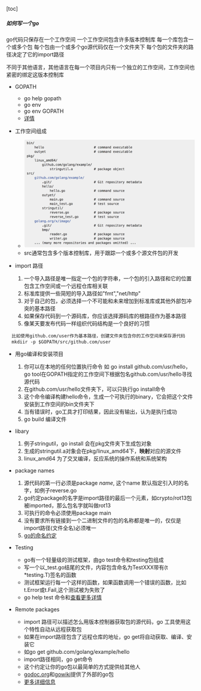 [toc]
##### 如何写一个go
go代码只保存在一个工作空间
一个工作空间包含许多版本控制库
每一个库包含一个或多个包
每个包由一个或多个go源代码仅在一个文件夹下
每个包的文件夹的路径决定了它的import路径

不同于其他语言，其他语言在每一个项目内只有一个独立的工作空间，工作空间也紧密的绑定这版本控制库
- GOPATH
  - go help gopath
  - go env
  - go env GOPATH
  - [详情](https://golang.org/cmd/go/#hdr-GOPATH_environment_variable)
- 工作空间组成
  - ![例子](./images//go-workspace-example.png)
  - src通常包含多个版本控制库，用于跟踪一个或多个源文件包的开发

- import 路径
  1. 一个导入路径是唯一指定一个包的字符串，一个包的引入路径和它的位置包含工作空间或一个远程仓库相关联
  2. 标准库提供一些简短的导入路径如"fmt","net/http"
  3. 对于自己的包，必须选择一个不可能和未来增加到标准库或其他外部包冲突的基本路径
  4. 如果保存代码到一个源码库，你应该选择源码库的根路径作为基本路径
  5. 像某天要发布代码一样组织代码结构是一个良好的习惯
 ``` shell
   比如使用github.com/user作为基本路径，创建文件夹包含你的工作空间来保存源代码
   mkdiir -p $GOPATH/src/github.com/user
 ```

- 用go编译和安装项目
  1. 你可以在本地的任何位置执行命令 如 go install github.com/usr/hello，go tool在GOPATH指定的工作空间下根据包名github.com/usr/hello寻找源代码
  2. 在github.com/usr/hello文件夹下，可以只执行go install命令
  3. 这个命令编译构建hello命令，生成一个可执行的binary，它会把这个文件安装到工作空间的bin文件夹下
  4. 当有错误时，go工具才打印结果，因此没有输出，认为是执行成功
  5. go build 编译文件


- libary
  1. 例子stringutil，go install 会在pkg文件夹下生成包对象
  2. 生成的stringutil.a对象会在pkg/linux_amd64下，**映射**对应的源文件
  3. linux_amd64 为了交叉编译，反应系统的操作系统和系统架构


- package names
  1. 源代码的第一行必须是package *name*, 这个name 默认指定引入时的名字，如例子reverse.go
  2. go约定package的名字是import路径的最后一个元素，如crypto/rot13包被imported，那么包名字就叫做rot13
  3. 可执行的命令必须使用package main
  4. 没有要求所有链接到一个二进制文件的包的名称都是唯一的，仅仅是import路径(文件全名)必须唯一
  5. [go的命名约定](https://golang.org/doc/effective_go.html#names)

- Testing
  - go有一个轻量级的测试框架，由go test命令和testing包组成
  - 写一个以_test.go结尾的文件，内容包含命名为TestXXX带有(t *testing.T)签名的函数
  - 测试框架运行每一个这样的函数，如果函数调用一个错误的函数，比如t.Error或t.Fail,这个测试被为失败了
  - go help test 命令和[查看更多详情](https://golang.org/pkg/testing/)

- Remote packages
  - import 路径可以描述怎么用版本控制器获取包的源代码，go 工具使用这个特性自动从远程获取包
  - 如果在import路径包含了远程仓库的地址，go get将自动获取、编译、安装它
  - 如go get github.com/golang/example/hello
  - import路径相同，go get命令
  - 这个约定让你的go包以最简单的方式提供给其他人
  - [godoc.org](https://godoc.org/)和[gowiki](https://github.com/golang/go/wiki/Projects)提供了外部的go包
  - [更多详细信息](https://golang.org/cmd/go/#hdr-Remote_import_paths)
